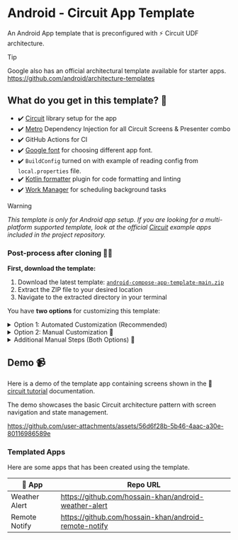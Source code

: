 # Android - Circuit App Template
An Android App template that is preconfigured with ⚡️ Circuit UDF architecture.

> [!TIP]
> Google also has an official architectural template available for starter apps.
> https://github.com/android/architecture-templates

## What do you get in this template? 📜
* ✔️ [Circuit](https://github.com/slackhq/circuit) library setup for the app
* ✔️ [Metro](https://zacsweers.github.io/metro/) Dependency Injection for all Circuit Screens & Presenter combo
* ✔️ GitHub Actions for CI
* ✔️ [Google font](https://github.com/hossain-khan/android-compose-app-template/blob/main/app/src/main/java/app/example/ui/theme/Type.kt#L9-L14) for choosing different app font.
* ✔️ `BuildConfig` turned on with example of reading config from `local.properties` file.
* ✔️ [Kotlin formatter](https://github.com/jeremymailen/kotlinter-gradle) plugin for code formatting and linting
* ✔️ [Work Manager](https://developer.android.com/develop/background-work/background-tasks/persistent) for scheduling background tasks

> [!WARNING]
> _This template is only for Android app setup. If you are looking for a multi-platform supported template,_
> _look at the official [Circuit](https://github.com/slackhq/circuit) example apps included in the project repository._

### Post-process after cloning 🧑‍🏭

**First, download the template:**
1. Download the latest template: [`android-compose-app-template-main.zip`](https://github.com/hossain-khan/android-compose-app-template/archive/refs/heads/main.zip)
2. Extract the ZIP file to your desired location
3. Navigate to the extracted directory in your terminal

You have **two options** for customizing this template:

<details>
<summary>Option 1: Automated Customization (Recommended)</summary>

#### Option 1: Automated Customization (Recommended) 🤖
Run the setup script to automatically handle most of the configuration:

**Script Usage:**
```bash
./setup-project.sh <package-name> <AppName> [flags]
```

**Parameters:**
- `<package-name>` - Your app's package name in reverse domain notation (e.g., `com.mycompany.appname`)
- `<AppName>` - Your app's class name in **PascalCase** (e.g., `TodoApp`, `NewsApp`, `MyPhotos`)
  - Used to rename `CircuitApp` → `{AppName}App`
  - Becomes your main Application class name
  - Sets app display name in `strings.xml`
  - Used in git commit messages

**Examples:**
```bash
# Basic usage - keeps examples and WorkManager by default
./setup-project.sh com.mycompany.appname MyAppName

# Remove WorkManager if you don't need background tasks
./setup-project.sh com.mycompany.appname MyAppName --remove-workmanager

# Keep the script for debugging (useful during development)
./setup-project.sh com.mycompany.appname MyAppName --keep-script
```

**What the script does automatically:**
- Renames package from `app.example` to your preferred package name
- Preserves subdirectory structure (`ui/theme/`, `di/`, `circuit/`, `work/`, `data/`)
- Updates app name and package ID in XML and Gradle files
- Renames `CircuitApp` to `YourAppNameApp`
- Keeps WorkManager files by default (use `--remove-workmanager` to exclude)
- Creates a fresh git repository with descriptive initial commit
- Removes template-specific files

</details>

<details>
<summary>Option 2: Manual Customization 🔧</summary>

#### Option 2: Manual Customization 🔧
If you prefer manual control, complete these tasks:

* [ ] Rename the package from **`app.example`** to your preferred app package name.
* [ ] Update directory structure based on package name update
* [ ] Update app name and package id in XML and Gradle
* [ ] Rename `CircuitApp***` to preferred file names
* [ ] Remove `Example***` files that were added to showcase example usage of app and Circuit.
* [ ] Remove WorkManager and Worker example files if you are not using them.

</details>

<details>
<summary>Additional Manual Steps (Both Options) 📝</summary>

#### Additional Manual Steps (Both Options) 📝
These still need to be done manually after using the script:

* [ ] Update `.editorconfig` based on your project preference
* [ ] Update your app theme colors (_use [Theme Builder](https://material-foundation.github.io/material-theme-builder/)_)
* [ ] Generate your app icon (_use [Icon Kitchen](https://icon.kitchen/)_)
* [ ] Update/remove repository license
* [ ] Configure [renovate](https://github.com/apps/renovate) for dependency management or remove [`renovate.json`](https://github.com/hossain-khan/android-compose-app-template/blob/main/renovate.json) file
* [ ] Choose [Google font](https://github.com/hossain-khan/android-compose-app-template/blob/main/app/src/main/java/app/example/ui/theme/Type.kt#L16-L30) for your app, or remove it.
* [ ] Verify Android Gradle Plugin (AGP) version compatibility with your development environment in `gradle/libs.versions.toml`

</details>


## Demo 📹
Here is a demo of the template app containing screens shown in the 📖 [circuit tutorial](https://slackhq.github.io/circuit/tutorial/) documentation.

The demo showcases the basic Circuit architecture pattern with screen navigation and state management.

https://github.com/user-attachments/assets/56d6f28b-5b46-4aac-a30e-80116986589e


### Templated Apps
Here are some apps that has been created using the template.

| 📱 App | Repo URL | 
| ------ | ------- |
| Weather Alert | https://github.com/hossain-khan/android-weather-alert |
| Remote Notify | https://github.com/hossain-khan/android-remote-notify |

